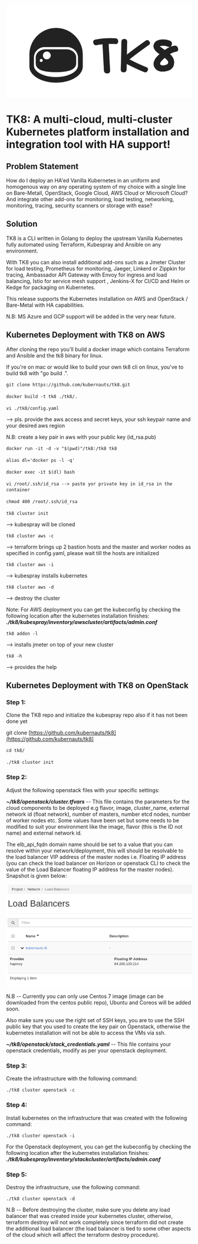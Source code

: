 ![Screenshot](tk8.png)

# TK8: A multi-cloud, multi-cluster Kubernetes platform installation and integration tool with HA support!

## Problem Statement

How do I deploy an HA'ed Vanilla Kubernetes in an uniform and homogenous way on any operating system of my choice with a single line on Bare-Metall, OpenStack, Google Cloud, AWS Cloud or Microsoft Cloud? And integrate other add-ons for monitoring, load testing, networking, monitoring, tracing, security scanners or storage with ease?

## Solution

TK8 is a CLI written in Golang to deploy the upstream Vanilla Kubernetes fully automated using Terraform, Kubespray and Ansible on any environment.

With TK8 you can also install additional add-ons such as a Jmeter Cluster for load testing, Prometheus for monitoring, Jaeger, Linkerd or Zippkin for tracing, Ambassador API Gateway with Envoy for ingress and load balancing, Istio for service mesh support , Jenkins-X for CI/CD and Helm or Kedge for packaging on Kubernetes.

This release supports the Kubernetes installation on AWS and OpenStack / Bare-Metal with HA capabilities.

N.B: MS Azure and GCP support will be added in the very near future.

## Kubernetes Deployment with TK8 on AWS

After cloning the repo you'll build a docker image which contains Terraform and Ansible and the tk8 binary for linux.

If you're on mac or would like to build your own tk8 cli on linux, you've to build tk8 with "go build .".

```
git clone https://github.com/kubernauts/tk8.git

docker build -t tk8 ./tk8/.

vi ./tk8/config.yaml
```

--&gt; pls. provide the aws access and secret keys, your ssh keypair name and your desired aws region

N.B: create a key pair in aws with your public key \(id\_rsa.pub\)

```
docker run -it -d -v "$(pwd)"/tk8:/tk8 tk8

alias dl='docker ps -l -q'

docker exec -it $(dl) bash

vi /root/.ssh/id_rsa --> paste yor private key in id_rsa in the container

chmod 400 /root/.ssh/id_rsa

tk8 cluster init
```

--&gt; kubespray will be cloned

```
tk8 cluster aws -c
```

--&gt; terraform brings up 2 bastion hosts and the master and worker nodes as specified in config.yaml, please wait till the hosts are initialized

```
tk8 cluster aws -i
```

--&gt; kubespray installs kubernetes

```
tk8 cluster aws -d
```

--&gt; destroy the cluster

Note: For AWS deployment you can get the kubeconfig by checking the following location after the kubernetes installation finishes: _**./tk8/kubespray/inventory/awscluster/artifacts/admin.conf**_

```
tk8 addon -l
```

--&gt; installs jmeter on top of your new cluster

```
tk8 -h
```

--&gt; provides the help

## Kubernetes Deployment with TK8 on OpenStack

### Step 1:

Clone the TK8 repo and initialize the kubespray repo also if it has not been done yet

git clone [https://github.com/kubernauts/tk8](https://github.com/kubernauts/tk8)

```
cd tk8/

./tk8 cluster init
```

### Step 2:

Adjust the following openstack files with your specific settings:

_**~/tk8/openstack/cluster.tfvars**_ -- This file contains the parameters for the cloud components to be deployed e.g flavor, image, cluster\_name, external network id \(float network\), number of masters, number etcd nodes, number of worker nodes etc. Some values have been set but some needs to be modified to suit your environment like the image, flavor \(this is the ID not name\) and external network id.

The elb\_api\_fqdn domain name should be set to a value that you can resolve within your network/deployment, this will should be resolvable to the load balancer VIP address of the master nodes i.e. Floating IP address \(you can check the load balancer on Horizon or openstack CLI to check the value of the Load Balancer floating IP address for the master nodes\). Snapshot is given below:

![Screenshot](lb.png)

N.B -- Currently you can only use Centos 7 image \(image can be downloaded from the centos public repo\), Ubuntu and Coreos will be added soon.

Also make sure you use the right set of SSH keys, you are to use the SSH public key that you used to create the key pair on Openstack, otherwise the kubernetes installation will not be able to access the VMs via ssh.

_**~/tk8/openstack/stack\_credentials.yaml**_  -- This file contains your openstack credentials, modify as per your openstack deployment.

### Step 3:

Create the infrastructure with the following command:

```
./tk8 cluster openstack -c
```

### Step 4:

Install kubernetes on the infrastructure that was created with the following command:

```
./tk8 cluster openstack -i
```

For the Openstack deployment, you can get the kubeconfig by checking the following location after the kubernetes installation finishes: _**./tk8/kubespray/inventory/stackcluster/artifacts/admin.conf**_

### Step 5:

Destroy the infrastructure, use the following command:

```
./tk8 cluster openstack -d
```

N.B -- Before destroying the cluster, make sure you delete any load balancer that was created inside your kubernetes cluster, otherwise, terraform destroy will not work completely since terraform did not create the additional load balancer \(the load balancer is tied to some other aspects of the cloud which will affect the terraform destroy procedure\).

